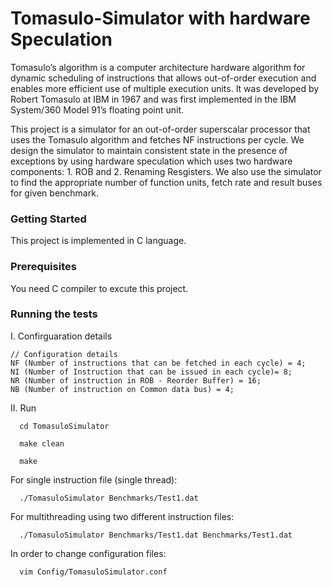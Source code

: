 
# Tomasulo-Simulator with hardware Speculation
Tomasulo’s algorithm is a computer architecture hardware algorithm for dynamic scheduling of instructions that allows out-of-order execution and enables more efficient use of multiple execution units. It was developed by Robert Tomasulo at IBM in 1967 and was first implemented in the IBM System/360 Model 91’s floating point unit.

This project is a simulator for an out-of-order superscalar processor that uses the Tomasulo algorithm and fetches NF instructions per cycle. We design the simulator to maintain consistent state in the presence of exceptions by using hardware speculation which uses two hardware components: 1. ROB and 2. Renaming Resgisters. We also use the simulator to find the appropriate number of function units, fetch rate and result buses for given benchmark.

### Getting Started
This project is implemented in C language. 


### Prerequisites

You need C compiler to excute this project.

 

### Running the tests

I. Confirguaration details
 
    // Configuration details
    NF (Number of instructions that can be fetched in each cycle) = 4;
    NI (Number of Instruction that can be issued in each cycle)= 8;
    NR (Number of instruction in ROB - Reorder Buffer) = 16;
    NB (Number of instruction on Common data bus) = 4;

    
II. Run
```
  cd TomasuloSimulator

  make clean

  make
  ```

  For single instruction file (single thread):
```
  ./TomasuloSimulator Benchmarks/Test1.dat
```
  For multithreading using two different instruction files:
```
  ./TomasuloSimulator Benchmarks/Test1.dat Benchmarks/Test1.dat
```
  In order to change configuration files:
```
  vim Config/TomasuloSimulator.conf
```
